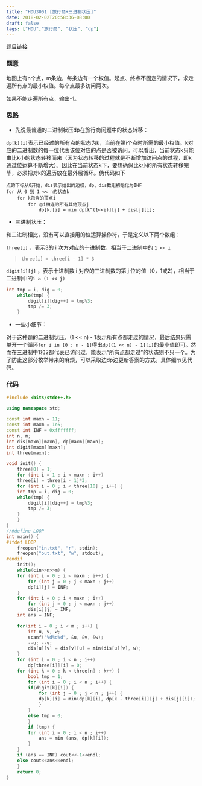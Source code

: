 ```yaml
---
title: "HDU3001 [旅行商+三进制状压]"
date: 2018-02-02T20:58:36+08:00
draft: false
tags: ["HDU","旅行商", "状压", "dp"]
---
```


[题目链接](https://vjudge.net/problem/HDU-3001)

### 题意

地图上有n个点，m条边，每条边有一个权值。起点、终点不固定的情况下，求走遍所有点的最小权值。每个点最多访问两次。

如果不能走遍所有点，输出-1。



### 思路

-  先说最普通的二进制状压dp在旅行商问题中的状态转移：

`dp[k][i]`表示已经过的所有点的状态为k，当前在第i个点时所需的最小权值。k对应的二进制数的每一位代表该位对应的点是否被访问。可以看出，当前状态k只能由比k小的状态转移而来（因为状态转移的过程就是不断增加访问点的过程，即k通过位运算不断增大）。因此在当前状态k下，要想确保比k小的所有状态转移完毕，必须把对k的遍历放在最外层循环。伪代码如下

```
点的下标从0开始，dis表示给出的边权，dp、dis数组初始化为INF
for 从 0 到 1 << n的状态k
	for k包含的顶点i
		for 与i相连的所有其他顶点j
			dp[k][i] = min dp[k^(1<<i)][j] + dis[j][i];
```

-  三进制状压：

  和二进制相比，没有可以直接用的位运算操作符，于是定义以下两个数组：

`three[i]` ，表示3的 i 次方对应的十进制数，相当于二进制中的 `1 << i`

>  `three[i] = three[i - 1] * 3`

`digit[i][j]` ，表示十进制数 i 对应的三进制数的第 j 位的值（0，1或2），相当于二进制中的`i & (1 << j)`

```cpp
int tmp = i, dig = 0;
	while(tmp) {
		digit[i][dig++] = tmp%3;
		tmp /= 3;
	}
```

-  一些小细节：

对于这种题的二进制状压，(1 << n) - 1表示所有点都走过的情况，最后结果只需单开一个循环`for i in [0 : n - 1]`得出`dp[(1 << n) - 1][i]`的最小值即可。然而在三进制中1和2都代表已访问过，能表示“所有点都走过”的状态则不只一个。为了防止这部分枚举带来的麻烦，可以采取边dp边更新答案的方式。具体细节见代码。



### 代码

```cpp
#include <bits/stdc++.h>

using namespace std;

const int maxn = 11;
const int maxm = 1e5;
const int INF = 0xfffffff;
int n, m;
int dis[maxn][maxn], dp[maxm][maxn];
int digit[maxm][maxn];
int three[maxn];

void init() {
    three[0] = 1;
    for (int i = 1 ; i < maxn ; i++)
	three[i] = three[i - 1]*3;
    for (int i = 0 ; i < three[10] ; i++) {
	int tmp = i, dig = 0;
	while(tmp) {
	    digit[i][dig++] = tmp%3;
	    tmp /= 3;
	}
    } 
}
//#define LOOP
int main() {
#ifdef LOOP
    freopen("in.txt", "r", stdin);
    freopen("out.txt", "w", stdout);
#endif
    init();
    while(cin>>n>>m) {
	for (int i = 0 ; i < maxm ; i++) {
	    for (int j = 0 ; j < maxn ; j++)
		dp[i][j] = INF;
	}
	for (int i = 0 ; i < maxn ; i++)
	    for (int j = 0 ; j < maxn ; j++)
		dis[i][j] = INF;
	int ans = INF;

	for(int i = 0 ; i < m ; i++) {
	    int u, v, w;
	    scanf("%d%d%d", &u, &v, &w);
	    --u; --v;
	    dis[u][v] = dis[v][u] = min(dis[u][v], w);
	}
	for (int i = 0 ; i < n ; i++) 
	    dp[three[i]][i] = 0;
	for (int k = 0 ; k < three[n] ; k++) {
	    bool tmp = 1;
	    for (int i = 0 ; i < n ; i++) {
		if(digit[k][i]) {
		    for (int j = 0 ; j < n ; j++) {
			dp[k][i] = min(dp[k][i], dp[k - three[i]][j] + dis[j][i]);
		    }
		}
		else tmp = 0;
	    }
	    if (tmp) {
		for (int i = 0 ; i < n ; i++) 
		    ans = min (ans, dp[k][i]);
	    }
	}
	if (ans == INF) cout<<-1<<endl;
	else cout<<ans<<endl;
    }
    return 0;
}

```







